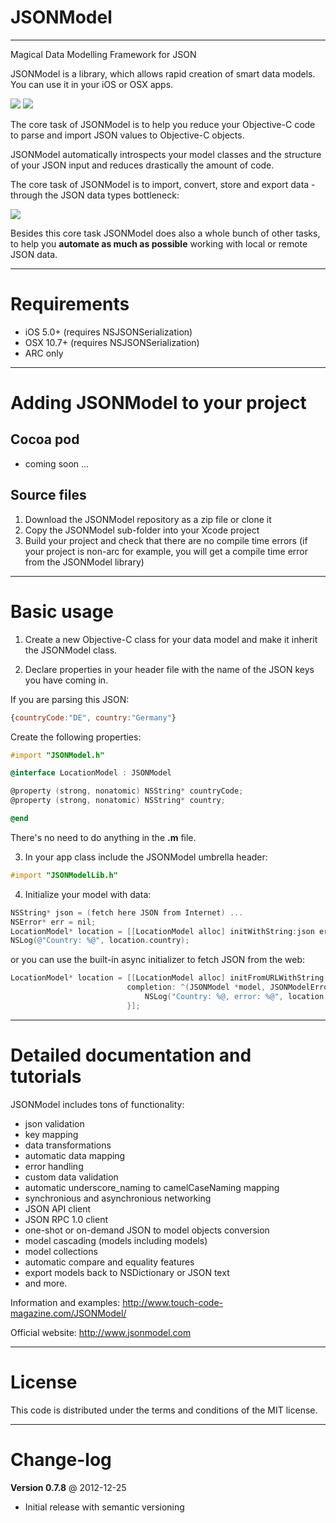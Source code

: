 JSONModel
====================================
------------------------------------
Magical Data Modelling Framework for JSON

JSONModel is a library, which allows rapid creation of smart data models. You can use it in your iOS or OSX apps.

[![](http://jsonmodel.com/img/jm_ios_screen.png)](http://jsonmodel.com/img/jm_ios_screen.png)
[![](http://jsonmodel.com/img/jm_osx_screen.png)](http://jsonmodel.com/img/jm_osx_screen.png)

The core task of JSONModel is to help you reduce your Objective-C code to parse and import JSON values to Objective-C objects.

JSONModel automatically introspects your model classes and the structure of your JSON input and reduces drastically the amount of code.

The core task of JSONModel is to import, convert, store and export data - through the JSON data types bottleneck:

[![](http://www.touch-code-magazine.com/img/json.png)](http://www.touch-code-magazine.com/img/json.png)

Besides this core task JSONModel does also a whole bunch of other tasks, to help you **automate as much as possible** working with local or remote JSON data.

------------------------------------
Requirements
====================================

* iOS 5.0+ (requires NSJSONSerialization)
* OSX 10.7+ (requires NSJSONSerialization) 
* ARC only

------------------------------------
Adding JSONModel to your project
====================================

Cocoa pod
------------

* coming soon ...

Source files
------------

1. Download the JSONModel repository as a zip file or clone it
2. Copy the JSONModel sub-folder into your Xcode project
3. Build your project and check that there are no compile time errors 
(if your project is non-arc for example, you will get a compile time error from the JSONModel library)

------------------------------------
Basic usage
====================================
1. Create a new Objective-C class for your data model and make it inherit the JSONModel class. 

2. Declare properties in your header file with the name of the JSON keys you have coming in.

If you are parsing this JSON:
```javascript
{countryCode:"DE", country:"Germany"}
```

Create the following properties:
```objective-c
#import "JSONModel.h"

@interface LocationModel : JSONModel

@property (strong, nonatomic) NSString* countryCode;
@property (strong, nonatomic) NSString* country;

@end
```
There's no need to do anything in the **.m** file.

3. In your app class include the JSONModel umbrella header:
```objective-c
#import "JSONModelLib.h"
```

4. Initialize your model with data:

```objective-c
NSString* json = (fetch here JSON from Internet) ... 
NSError* err = nil;
LocationModel* location = [[LocationModel alloc] initWithString:json error:&err];
NSLog(@"Country: %@", location.country);
```

or you can use the built-in async initializer to fetch JSON from the web:

```objective-c
LocationModel* location = [[LocationModel alloc] initFromURLWithString:@"http://api.kivaws.org/v1/loans/search.json?status=fundraising" 
                          completion: ^(JSONModel *model, JSONModelError* e) {
                              NSLog("Country: %@, error: %@", location.country, [e localizedDescription]);
                          }];
```

-------
Detailed documentation and tutorials
=======

JSONModel includes tons of functionality: 
* json validation
* key mapping
* data transformations
* automatic data mapping
* error handling
* custom data validation
* automatic underscore_naming to camelCaseNaming mapping
* synchronious and asynchronious networking
* JSON API client
* JSON RPC 1.0 client
* one-shot or on-demand JSON to model objects conversion
* model cascading (models including models)
* model collections
* automatic compare and equality features
* export models back to NSDictionary or JSON text
* and more.

Information and examples: http://www.touch-code-magazine.com/JSONModel/

Official website: http://www.jsonmodel.com

-------
License
=======

This code is distributed under the terms and conditions of the MIT license. 

----------
Change-log
==========

**Version 0.7.8** @ 2012-12-25

- Initial release with semantic versioning
